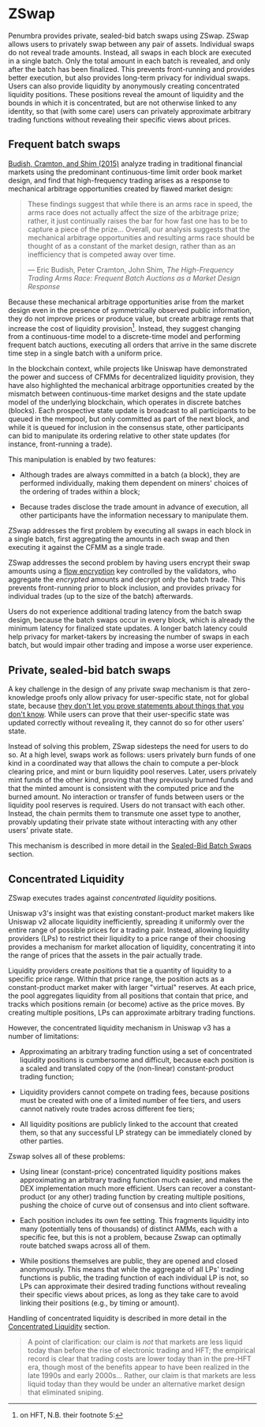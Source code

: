 # ZSwap

Penumbra provides private, sealed-bid batch swaps using ZSwap.  ZSwap allows
users to privately swap between any pair of assets.  Individual swaps do not
reveal trade amounts.  Instead, all swaps in each block are executed in a single
batch.  Only the total amount in each batch is revealed, and only after the
batch has been finalized. This prevents front-running and provides better
execution, but also provides long-term privacy for individual swaps.  Users can
also provide liquidity by anonymously creating concentrated
liquidity positions.  These positions reveal the amount of liquidity and the
bounds in which it is concentrated, but are not otherwise linked to any
identity, so that (with some care) users can privately approximate arbitrary
trading functions without revealing their specific views about prices.

## Frequent batch swaps

[Budish, Cramton, and Shim (2015)][budish-cramton-shim] analyze trading in
traditional financial markets using the predominant continuous-time limit order
book market design, and find that high-frequency trading arises as a response to
mechanical arbitrage opportunities created by flawed market design:

> These findings suggest that while there is an arms race in speed, the arms
> race does not actually affect the size of the arbitrage prize; rather, it just
> continually raises the bar for how fast one has to be to capture a piece of the
> prize... Overall, our analysis suggests that the mechanical arbitrage
> opportunities and resulting arms race should be thought of as a constant of the
> market design, rather than as an inefficiency that is competed away over time.
>
> — Eric Budish, Peter Cramton, John Shim, _The High-Frequency Trading Arms
> Race: Frequent Batch Auctions as a Market Design Response_

Because these mechanical arbitrage opportunities arise from the market design
even in the presence of symmetrically observed public information, they do not
improve prices or produce value, but create arbitrage rents that increase the
cost of liquidity provision[^1].  Instead, they suggest changing from a
continuous-time model to a discrete-time model and performing frequent batch
auctions, executing all orders that arrive in the same discrete time step in a
single batch with a uniform price.

In the blockchain context, while projects like Uniswap have demonstrated the
power and success of CFMMs for decentralized liquidity provision, they have also
highlighted the mechanical arbitrage opportunities created by the mismatch
between continuous-time market designs and the state update model of the
underlying blockchain, which operates in discrete batches (blocks).  Each
prospective state update is broadcast to all participants to be queued in the
mempool, but only committed as part of the next block, and while it is queued
for inclusion in the consensus state, other participants can bid to manipulate
its ordering relative to other state updates (for instance, front-running a
trade).

This manipulation is enabled by two features:

- Although trades are always committed in a batch (a block), they are performed
individually, making them dependent on miners' choices of the ordering of trades
within a block;

- Because trades disclose the trade amount in advance of execution, all other
participants have the information necessary to manipulate them.

ZSwap addresses the first problem by executing all swaps in each block in a
single batch, first aggregating the amounts in each swap and then executing it
against the CFMM as a single trade.

ZSwap addresses the second problem by having users encrypt their swap amounts
using a [flow encryption][flow_enc] key controlled by the
validators, who aggregate the *encrypted* amounts and decrypt only the batch
trade.  This prevents front-running prior to block inclusion, and provides
privacy for individual trades (up to the size of the batch) afterwards.

Users do not experience additional trading latency from the batch swap
design, because the batch swaps occur in every block, which is already the
minimum latency for finalized state updates.  A longer batch latency could help
privacy for market-takers by increasing the number of swaps in each batch, but
would impair other trading and impose a worse user experience.

## Private, sealed-bid batch swaps

A key challenge in the design of any private swap mechanism is that
zero-knowledge proofs only allow privacy for user-specific state, not for global
state, because [they don't let you prove statements about things that you don't
know][bwh].  While users can prove that their user-specific state was updated
correctly without revealing it, they cannot do so for other users' state.

Instead of solving this problem, ZSwap sidesteps the need for users to do so.
At a high level, swaps work as follows: users privately burn funds of one kind
in a coordinated way that allows the chain to compute a per-block clearing
price, and mint or burn liquidity pool reserves.  Later, users privately mint
funds of the other kind, proving that they previously burned funds and that the
minted amount is consistent with the computed price and the burned amount.  No
interaction or transfer of funds between users or the liquidity pool reserves is
required.  Users do not transact with each other.  Instead, the chain permits
them to transmute one asset type to another, provably updating their private
state without interacting with any other users' private state.

This mechanism is described in more detail in the [Sealed-Bid Batch
Swaps](./dex/swap.md) section.

## Concentrated Liquidity

ZSwap executes trades against *concentrated liquidity* positions.

Uniswap v3's insight was that existing constant-product market makers like
Uniswap v2 allocate liquidity inefficiently, spreading it uniformly over the
entire range of possible prices for a trading pair.  Instead, allowing liquidity
providers (LPs) to restrict their liquidity to a price range of their choosing
provides a mechanism for market allocation of liquidity, concentrating it into
the range of prices that the assets in the pair actually trade. 

Liquidity providers create *positions* that tie a quantity of liquidity to a
specific price range.  Within that price range, the position acts as a
constant-product market maker with larger "virtual" reserves.  At each price,
the pool aggregates liquidity from all positions that contain that price, and
tracks which positions remain (or become) active as the price moves.  By
creating multiple positions, LPs can approximate arbitrary trading functions.

However, the concentrated liquidity mechanism in Uniswap v3 has a number of
limitations:

- Approximating an arbitrary trading function using a set of concentrated
liquidity positions is cumbersome and difficult, because each position is a
scaled and translated copy of the (non-linear) constant-product trading function;

- Liquidity providers cannot compete on trading fees, because positions must be
created with one of a limited number of fee tiers, and users cannot natively
route trades across different fee tiers;

- All liquidity positions are publicly linked to the account that created them,
so that any successful LP strategy can be immediately cloned by other parties.

Zswap solves all of these problems:

- Using linear (constant-price) concentrated liquidity positions makes
approximating an arbitrary trading function much easier, and makes the DEX
implementation much more efficient. Users can recover a constant-product (or any
other) trading function by creating multiple positions, pushing the choice of
curve out of consensus and into client software.

- Each position includes its own fee setting.  This fragments liquidity into
many (potentially tens of thousands) of distinct AMMs, each with a specific fee,
but this is not a problem, because Zswap can optimally route batched swaps
across all of them.

- While positions themselves are public, they are opened and closed anonymously.
This means that while the aggregate of all LPs' trading functions is public, the
trading function of each individual LP is not, so LPs can approximate their
desired trading functions without revealing their specific views about prices,
as long as they take care to avoid linking their positions (e.g., by timing or
amount).

Handling of concentrated liquidity is described in more detail in the
[Concentrated Liquidity](./dex/concentrated_liquidity.md) section.


[bwh]: https://ethresear.ch/t/why-you-cant-build-a-private-uniswap-with-zkps/7754
[flow_enc]: ./crypto/flow.md
[budish-cramton-shim]: https://faculty.chicagobooth.edu/eric.budish/research/HFT-FrequentBatchAuctions.pdf
[staking-lending-competition]: https://arxiv.org/abs/2001.00919

[^1]: on HFT, N.B. their footnote 5: 
> A point of clarification: our claim is *not* that markets are less liquid today than before the rise of electronic trading and HFT; the empirical record is clear that trading costs are lower today than in the pre-HFT era, though most of the benefits appear to have been realized in the late 1990s and early 2000s... Rather, our claim is that markets are less liquid today than they would be under an alternative market design that eliminated sniping.
